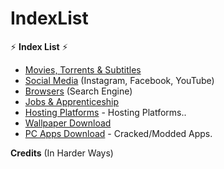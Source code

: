 # IndexList

⚡️ **Index List** ⚡️

- [Movies, Torrents & Subtitles](https://github.com/Jinnsulthan/IndexList/tree/main/IndexList/Movies)
- [Social Media]() (Instagram, Facebook, YouTube)
- [Browsers]() (Search Engine)
- [Jobs & Apprenticeship](https://github.com/Jinnsulthan/IndexList/blob/main/IndexList/Jobs-N-Apprenticeship.md)
- [Hosting Platforms]() - Hosting Platforms..
- [Wallpaper Download](https://github.com/Jinnsulthan/IndexList/blob/main/IndexList/Wallpaper.md)
- [PC Apps Download](https://github.com/Jinnsulthan/IndexList/blob/main/IndexList/Applications/ForPC.md) - Cracked/Modded Apps.












**Credits** (In Harder Ways)
